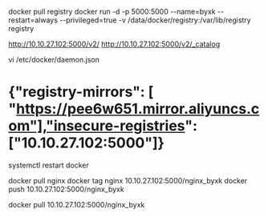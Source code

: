 docker pull registry
docker run -d -p 5000:5000 --name=byxk --restart=always --privileged=true  -v /data/docker/registry:/var/lib/registry registry

http://10.10.27.102:5000/v2/
http://10.10.27.102:5000/v2/_catalog

vi /etc/docker/daemon.json
# {"registry-mirrors": [ "https://pee6w651.mirror.aliyuncs.com"],"insecure-registries": ["10.10.27.102:5000"]}

systemctl restart docker

docker pull nginx
docker tag nginx 10.10.27.102:5000/nginx_byxk
docker push 10.10.27.102:5000/nginx_byxk

docker pull 10.10.27.102:5000/nginx_byxk